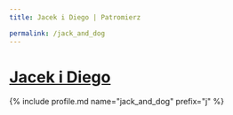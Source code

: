 ```yaml
---
title: Jacek i Diego | Patromierz

permalink: /jack_and_dog
---
```


# [Jacek i Diego](https://patronite.pl/jack_and_dog)

{% include profile.md name="jack_and_dog" prefix="j" %}

